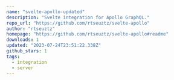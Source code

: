 ```yaml
---
name: "svelte-apollo-updated"
description: "Svelte integration for Apollo GraphQL."
repo_url: "https://github.com/rtseuztz/svelte-apollo"
author: "rtseuztz"
homepage: "https://github.com/rtseuztz/svelte-apollo#readme"
downloads: 1
updated: "2023-07-24T23:51:22.338Z"
github_stars: 1
tags: 
  - integration
  - server
---
```

